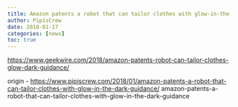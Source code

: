 ```yaml
---
title: Amazon patents a robot that can tailor clothes with glow-in-the-dark guidance
author: PipisCrew
date: 2018-01-17
categories: [news]
toc: true
---
```


https://www.geekwire.com/2018/amazon-patents-robot-can-tailor-clothes-glow-dark-guidance/

origin - https://www.pipiscrew.com/2018/01/amazon-patents-a-robot-that-can-tailor-clothes-with-glow-in-the-dark-guidance/ amazon-patents-a-robot-that-can-tailor-clothes-with-glow-in-the-dark-guidance